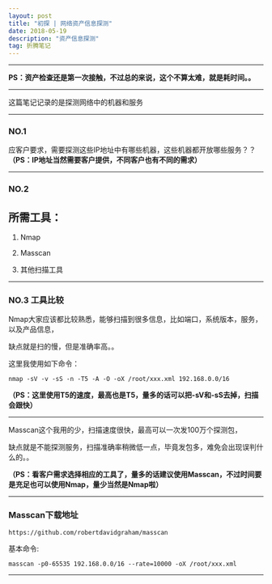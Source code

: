 ```yaml
---
layout: post
title: "初探 | 网络资产信息探测"
date: 2018-05-19
description: "资产信息探测"
tag: 折腾笔记
---
```

---

**PS：资产检查还是第一次接触，不过总的来说，这个不算太难，就是耗时间。。**

---
这篇笔记记录的是探测网络中的机器和服务

---

### NO.1

应客户要求，需要探测这些IP地址中有哪些机器，这些机器都开放哪些服务？？<br>
**（PS：IP地址当然需要客户提供，不同客户也有不同的需求）**

---

### NO.2

<h2>所需工具：</h2>

1.  Nmap<br/>

2.  Masscan<br/>

3.  其他扫描工具<br/>


---


### NO.3 工具比较

Nmap大家应该都比较熟悉，能够扫描到很多信息，比如端口，系统版本，服务，以及产品信息，</br>

缺点就是扫的慢，但是准确率高。。</br>

这里我使用如下命令：

```
nmap -sV -v -sS -n -T5 -A -O -oX /root/xxx.xml 192.168.0.0/16

```

**（PS：这里使用T5的速度，最高也是T5，量多的话可以把-sV和-sS去掉，扫描会跟快）**

---

Masscan这个我用的少，扫描速度很快，最高可以一次发100万个探测包，</br>

缺点就是不能探测服务，扫描准确率稍微低一点，毕竟发包多，难免会出现误判什么的。。


**（PS：看客户需求选择相应的工具了，量多的话建议使用Masscan，不过时间要是充足也可以使用Nmap，量少当然是Nmap啦）**

---
<h3>Masscan下载地址</h3>

```
https://github.com/robertdavidgraham/masscan
```

基本命令:

```
masscan -p0-65535 192.168.0.0/16 --rate=10000 -oX /root/xxx.xml
```

---
